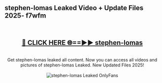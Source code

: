 <h2>stephen-lomas Leaked Video + Update Files 2025- f7wfm</h2>
<br>
<div align="center">
<h2><a href="https://libra.edu.pl?stephen-lomas" rel="nofollow">🔴 CLICK HERE 🌐==►► stephen-lomas</a></h2>
<br>
Get stephen-lomas leaked all content. Now you can access all videos and pictures of stephen-lomas Leaked. New Updated Files 2025!
<br>
<br>
<a href="https://libra.edu.pl?stephen-lomas" rel="nofollow" data-target="animated-image.originalLink"><img src="https://i.ibb.co.com/WyWwxjT/player-gif2.gif" alt="stephen-lomas Leaked OnlyFans" style="max-width: 100%; display: inline-block;" data-target="animated-image.originalImage"></a>
</div>
<br>